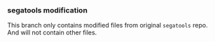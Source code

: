 ### segatools modification  

This branch only contains modified files from original `segatools` repo.   
And will not contain other files.   
